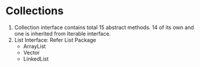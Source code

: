 # Collections
1. Collection interface contains total 15 abstract methods. 14 of its own and one is inherited from Iterable interface.
2. List Interface: Refer List Package
    - ArrayList
    - Vector
    - LinkedList